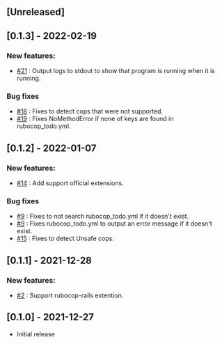 ## [Unreleased]

## [0.1.3] - 2022-02-19

### New features:
- [#21](https://github.com/ydah/rubocop-safe_todo_searcher/pull/21) : Output logs to stdout to show that program is running when it is running.

### Bug fixes
- [#18](https://github.com/ydah/rubocop-safe_todo_searcher/pull/18) : Fixes to detect cops that were not supported.
- [#19](https://github.com/ydah/rubocop-safe_todo_searcher/pull/19) : Fixes NoMethodError if none of keys are found in rubocop_todo.yml.

## [0.1.2] - 2022-01-07

### New features:
- [#14](https://github.com/ydah/rubocop-safe_todo_searcher/pull/14/commits/80e2b415fb7af12463c71d162c4d956261b13a7b) : Add support official extensions.

### Bug fixes
- [#9](https://github.com/ydah/rubocop-safe_todo_searcher/pull/9/commits/7005c9c9165aefccd67f7d2c912593f87ee6b229) : Fixes to not search rubocop_todo.yml if it doesn't exist.
- [#9](https://github.com/ydah/rubocop-safe_todo_searcher/pull/9/commits/28ccb1eadaca3fb983a72e990636650d6d16ca88) : Fixes rubocop_todo.yml to output an error message if it doesn't exist.
- [#15](https://github.com/ydah/rubocop-safe_todo_searcher/pull/16/commits/4d01c6593b6927dc1d27c8b1e18d194a97144b1f) : Fixes to detect Unsafe cops.

## [0.1.1] - 2021-12-28

### New features:
- [#2](https://github.com/ydah/rubocop-safe_todo_searcher/pull/2) : Support rubocop-rails extention.

## [0.1.0] - 2021-12-27

- Initial release
